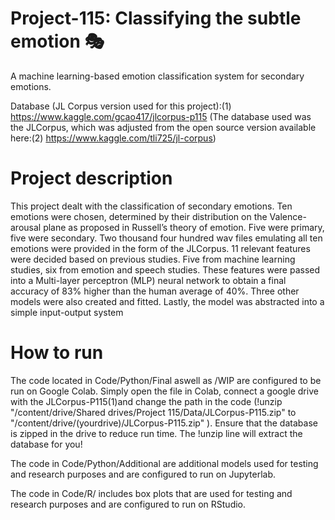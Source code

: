 # Project-115: Classifying the subtle emotion 🎭
A machine learning-based emotion classification system for secondary emotions.

Database (JL Corpus version used for this project):(1) https://www.kaggle.com/gcao417/jlcorpus-p115
(The database used was the JLCorpus, which was adjusted from the open source version available here:(2) https://www.kaggle.com/tli725/jl-corpus)

# Project description
This project dealt with the classification of secondary emotions. Ten emotions were chosen, determined by their distribution on the Valence-arousal plane as proposed in Russell’s theory of emotion. Five were primary, five were secondary. Two thousand four hundred wav files emulating all ten emotions were provided in the form of the JLCorpus. 11 relevant features were decided based on previous studies. Five from machine learning studies, six from emotion and speech studies. These features were passed into a Multi-layer perceptron (MLP) neural network to obtain a final accuracy of 83% higher than the human average of 40%. Three other models were also created and fitted. Lastly, the model was abstracted into a simple input-output system

# How to run
The code located in Code/Python/Final aswell as /WIP are configured to be run on Google Colab. Simply open the file in Colab, connect a google drive with the JLCorpus-P115(1)and change the path in the code (!unzip "/content/drive/Shared drives/Project 115/Data/JLCorpus-P115.zip" to "/content/drive/(yourdrive)/JLCorpus-P115.zip" ). Ensure that the database is zipped in the drive to reduce run time. The !unzip line will extract the database for you! 

The code in Code/Python/Additional are additional models used for testing and research purposes and are configured to run on Jupyterlab.

The code in Code/R/ includes box plots that are used for testing and research purposes and are configured to run on RStudio.
